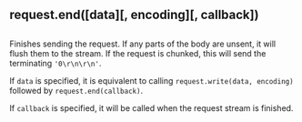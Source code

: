 ## request.end(\[data\]\[, encoding\]\[, callback\])

## 

Finishes sending the request. If any parts of the body are
unsent, it will flush them to the stream. If the request is
chunked, this will send the terminating `'0\r\n\r\n'`.

If `data` is specified, it is equivalent to calling
`request.write(data, encoding)` followed by `request.end(callback)`.

If `callback` is specified, it will be called when the request stream
is finished.